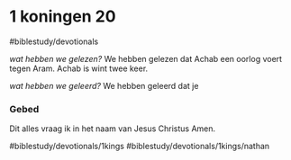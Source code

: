 # 1 koningen 20
#biblestudy/devotionals

*wat hebben we gelezen?*
We hebben gelezen dat Achab een oorlog voert tegen Aram. Achab is wint twee keer.

*wat hebben we geleerd?*
We hebben geleerd dat je 



### Gebed 

Dit alles vraag ik in het naam van Jesus Christus 
Amen.

#biblestudy/devotionals/1kings #biblestudy/devotionals/1kings/nathan